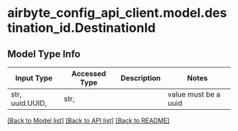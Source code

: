 # airbyte_config_api_client.model.destination_id.DestinationId

## Model Type Info
Input Type | Accessed Type | Description | Notes
------------ | ------------- | ------------- | -------------
str, uuid.UUID,  | str,  |  | value must be a uuid

[[Back to Model list]](../../README.md#documentation-for-models) [[Back to API list]](../../README.md#documentation-for-api-endpoints) [[Back to README]](../../README.md)

